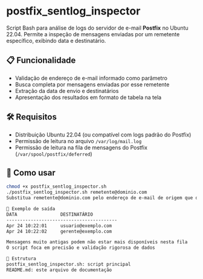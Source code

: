 # postfix_sentlog_inspector
Script Bash para análise de logs do servidor de e-mail **Postfix** no Ubuntu 22.04. Permite a inspeção de mensagens enviadas por um remetente específico, exibindo data e destinatário.

## 📋 Funcionalidade
- Validação de endereço de e-mail informado como parâmetro
- Busca completa por mensagens enviadas por esse remetente
- Extração da data de envio e destinatários
- Apresentação dos resultados em formato de tabela na tela

## 🛠️ Requisitos
- Distribuição Ubuntu 22.04 (ou compatível com logs padrão do Postfix)
- Permissão de leitura no arquivo `/var/log/mail.log`
- Permissão de leitura na fila de mensagens do Postfix (`/var/spool/postfix/deferred`)

## 🚀 Como usar
```bash
chmod +x postfix_sentlog_inspector.sh
./postfix_sentlog_inspector.sh remetente@dominio.com
Substitua remetente@dominio.com pelo endereço de e-mail de origem que deseja filtrar.

🧪 Exemplo de saída
DATA                DESTINATÁRIO         
-----------------------------------------
Apr 24 10:22:01     usuario@exemplo.com  
Apr 24 10:22:02     gerente@exemplo.com  

Mensagens muito antigas podem não estar mais disponíveis nesta fila
O script foca em precisão e validação rigorosa de dados

📁 Estrutura
postfix_sentlog_inspector.sh: script principal
README.md: este arquivo de documentação
